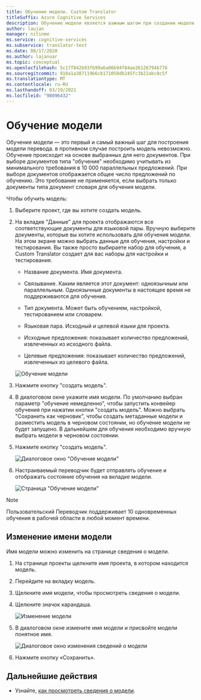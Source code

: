 ```yaml
---
title: Обучение модели. Custom Translator
titleSuffix: Azure Cognitive Services
description: Обучение модели является важным шагом при создании модели перевода. Обучение происходит на основе выбранных для него документов.
author: laujan
manager: nitinme
ms.service: cognitive-services
ms.subservice: translator-text
ms.date: 08/17/2020
ms.author: lajanuar
ms.topic: conceptual
ms.openlocfilehash: 5c17f842b93fb99a6a06b94f84ae26126794b776
ms.sourcegitcommit: 910a1a38711966cb171050db245fc3b22abc8c5f
ms.translationtype: MT
ms.contentlocale: ru-RU
ms.lasthandoff: 03/19/2021
ms.locfileid: "98896432"
---
```

# <a name="train-a-model"></a>Обучение модели

Обучение модели — это первый и самый важный шаг для построения модели перевода. в противном случае построить модель невозможно. Обучение происходит на основе выбранных для него документов. При выборе документов типа "обучение" необходимо учитывать из минимального требования в 10 000 параллельных предложений. При выборе документов отображается общее число предложений по обучению. Это требование не применяется, если выбрать только документы типа документ словаря для обучения модели.

Чтобы обучить модель:

1. Выберите проект, где вы хотите создать модель.

2. На вкладке "Данные" для проекта отображаются все соответствующие документы для языковой пары. Вручную выберите документы, которые вы хотите использовать для обучения модели. На этом экране можно выбрать данные для обучения, настройки и тестирования. Вы также просто выбираете набор для обучения, а Custom Translator создает для вас наборы для настройки и тестирования.

    - Название документа. Имя документа.

    - Связывание. Каким является этот документ: одноязычным или параллельным. Одноязычные документы в настоящее время не поддерживаются для обучения.

    - Тип документа. Может быть обучением, настройкой, тестированием или словарем.

    - Языковая пара. Исходный и целевой языки для проекта.

    - Исходные предложения: показывает количество предложений, извлеченных из исходного файла.

    - Целевые предложения: показывает количество предложений, извлеченных из целевого файла.

    ![Обучение модели](media/how-to/how-to-train-model.png)

3. Нажмите кнопку "создать модель".

4. В диалоговом окне укажите имя модели. По умолчанию выбран параметр "обучение немедленно", чтобы запустить конвейер обучения при нажатии кнопки "создать модель". Можно выбрать "Сохранить как черновик", чтобы создать метаданные модели и разместить модель в черновом состоянии, но обучение модели не будет запущено. В дальнейшем для обучения необходимо вручную выбрать модели в черновом состоянии.

5. Нажмите кнопку "создать модель".

    ![Диалоговое окно "Обучение модели"](media/how-to/how-to-train-model-2.png)

6. Настраиваемый переводчик будет отправлять обучение и отображать состояние обучения на вкладке модели.

    ![Страница "Обучение модели"](media/how-to/how-to-train-model-3.png)

>[!Note]
>Пользовательский Переводчик поддерживает 10 одновременных обучения в рабочей области в любой момент времени.

## <a name="modify-a-model-name"></a>Изменение имени модели

Имя модели можно изменить на странице сведения о модели.

1. На странице проекты щелкните имя проекта, в котором находится модель.
2. Перейдите на вкладку модель.
3. Щелкните имя модели, чтобы просмотреть сведения о модели.
4. Щелкните значок карандаша.

    ![Изменение модели](media/how-to/how-to-edit-model.png)

5. В диалоговом окне измените имя модели и присвойте модели понятное имя.

    ![Диалоговое окно изменения сведений о модели](media/how-to/how-to-edit-model-dialog.png)

6. Нажмите кнопку «Сохранить».

## <a name="next-steps"></a>Дальнейшие действия

- Узнайте, [как просмотреть сведения о модели](how-to-view-model-details.md).
